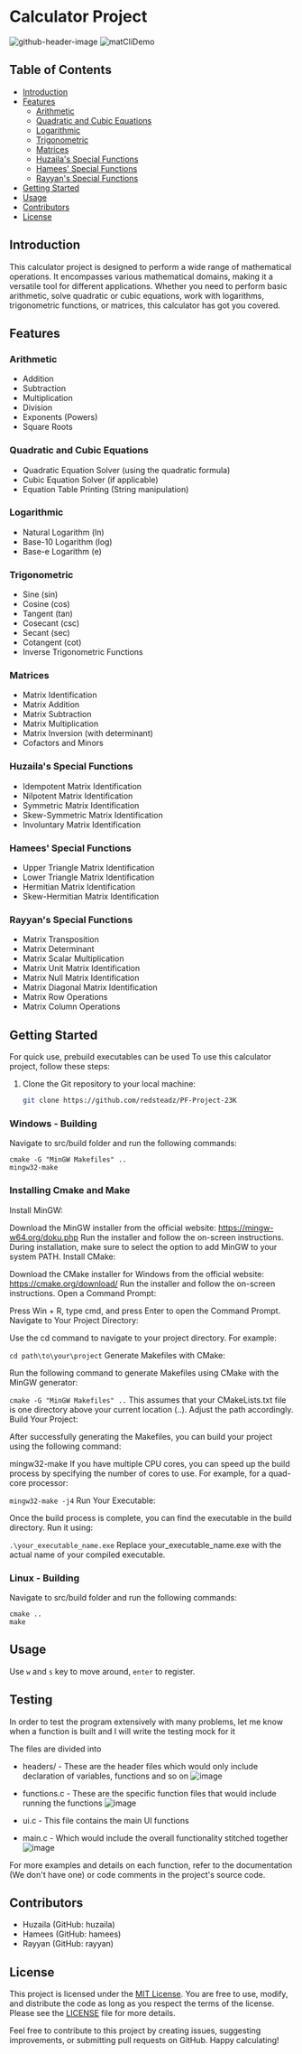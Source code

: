 # Calculator Project
![github-header-image](https://github.com/redsteadz/PF-Project-23K/assets/86804632/6a08f6a4-f397-49d7-8c95-9118da616baf)
![matCliDemo](https://github.com/redsteadz/PF-Project-23K/assets/86804632/c5d7dc81-4faa-42fb-a98e-798cd604d977)

## Table of Contents
- [Introduction](#introduction)
- [Features](#features)
  - [Arithmetic](#arithmetic)
  - [Quadratic and Cubic Equations](#quadratic-and-cubic-equations)
  - [Logarithmic](#logarithmic)
  - [Trigonometric](#trigonometric)
  - [Matrices](#matrices)
  - [Huzaila's Special Functions](#huzailas-special-functions)
  - [Hamees' Special Functions](#hamees-special-functions)
  - [Rayyan's Special Functions](#rayyans-special-functions)
- [Getting Started](#getting-started)
- [Usage](#usage)
- [Contributors](#contributors)
- [License](#license)

## Introduction
This calculator project is designed to perform a wide range of mathematical operations. It encompasses various mathematical domains, making it a versatile tool for different applications. Whether you need to perform basic arithmetic, solve quadratic or cubic equations, work with logarithms, trigonometric functions, or matrices, this calculator has got you covered. 

## Features

### Arithmetic
- Addition
- Subtraction
- Multiplication
- Division
- Exponents (Powers)
- Square Roots

### Quadratic and Cubic Equations
- Quadratic Equation Solver (using the quadratic formula)
- Cubic Equation Solver (if applicable)
- Equation Table Printing (String manipulation)

### Logarithmic
- Natural Logarithm (ln)
- Base-10 Logarithm (log)
- Base-e Logarithm (e)

### Trigonometric
- Sine (sin)
- Cosine (cos)
- Tangent (tan)
- Cosecant (csc)
- Secant (sec)
- Cotangent (cot)
- Inverse Trigonometric Functions

### Matrices
- Matrix Identification
- Matrix Addition
- Matrix Subtraction
- Matrix Multiplication
- Matrix Inversion (with determinant)
- Cofactors and Minors

### Huzaila's Special Functions
- Idempotent Matrix Identification
- Nilpotent Matrix Identification
- Symmetric Matrix Identification
- Skew-Symmetric Matrix Identification
- Involuntary Matrix Identification

### Hamees' Special Functions
- Upper Triangle Matrix Identification
- Lower Triangle Matrix Identification
- Hermitian Matrix Identification
- Skew-Hermitian Matrix Identification

### Rayyan's Special Functions
- Matrix Transposition
- Matrix Determinant
- Matrix Scalar Multiplication
- Matrix Unit Matrix Identification
- Matrix Null Matrix Identification
- Matrix Diagonal Matrix Identification
- Matrix Row Operations
- Matrix Column Operations

## Getting Started
For quick use, prebuild executables can be used
To use this calculator project, follow these steps:
1. Clone the Git repository to your local machine:
   ```bash
   git clone https://github.com/redsteadz/PF-Project-23K
   ```
### Windows - Building
Navigate to src/build folder and run the following commands:
```
cmake -G "MinGW Makefiles" ..
mingw32-make
```
### Installing Cmake and Make
Install MinGW:

Download the MinGW installer from the official website: https://mingw-w64.org/doku.php
Run the installer and follow the on-screen instructions.
During installation, make sure to select the option to add MinGW to your system PATH.
Install CMake:

Download the CMake installer for Windows from the official website: https://cmake.org/download/
Run the installer and follow the on-screen instructions.
Open a Command Prompt:

Press Win + R, type cmd, and press Enter to open the Command Prompt.
Navigate to Your Project Directory:

Use the cd command to navigate to your project directory. For example:

`cd path\to\your\project`
Generate Makefiles with CMake:

Run the following command to generate Makefiles using CMake with the MinGW generator:

`cmake -G "MinGW Makefiles" ..`
This assumes that your CMakeLists.txt file is one directory above your current location (..). Adjust the path accordingly.
Build Your Project:

After successfully generating the Makefiles, you can build your project using the following command:


mingw32-make
If you have multiple CPU cores, you can speed up the build process by specifying the number of cores to use. For example, for a quad-core processor:

`mingw32-make -j4`
Run Your Executable:

Once the build process is complete, you can find the executable in the build directory. Run it using:

`.\your_executable_name.exe`
Replace your_executable_name.exe with the actual name of your compiled executable.

### Linux - Building
Navigate to src/build folder and run the following commands:
```
cmake ..
make
```

## Usage
Use `w` and `s` key to move around, `enter` to register.

## Testing
In order to test the program extensively with many problems, let me know when a function is built and I will write the testing mock for it

The files are divided into
- headers/ - These are the header files which would only include declaration of variables, functions and so on
![image](https://github.com/redsteadz/PF-Project-23K/assets/86804632/c3210f93-6063-4dda-a609-982896596c7a)

- functions.c - These are the specific function files that would include running the functions
![image](https://github.com/redsteadz/PF-Project-23K/assets/86804632/4d273342-2730-400c-a5e8-d03df47c16cc)

- ui.c - This file contains the main UI functions

- main.c - Which would include the overall functionality stitched together
![image](https://github.com/redsteadz/PF-Project-23K/assets/86804632/558da17f-dbec-4c43-a17d-4aeedefa51ff)


For more examples and details on each function, refer to the documentation (We don't have one) or code comments in the project's source code.

## Contributors
- Huzaila (GitHub: huzaila)
- Hamees (GitHub: hamees)
- Rayyan (GitHub: rayyan)

## License
This project is licensed under the [MIT License](LICENSE). You are free to use, modify, and distribute the code as long as you respect the terms of the license. Please see the [LICENSE](LICENSE) file for more details.

Feel free to contribute to this project by creating issues, suggesting improvements, or submitting pull requests on GitHub. Happy calculating!
